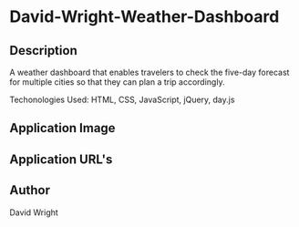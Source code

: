# David-Wright-Weather-Dashboard

## Description

A weather dashboard that enables travelers to check the five-day forecast for multiple cities so that they can plan a trip accordingly.

Techonologies Used: HTML, CSS, JavaScript, jQuery, day.js

## Application Image

## Application URL's

## Author
David Wright
